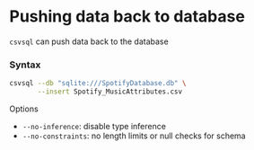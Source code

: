 # Pushing data back to database
`csvsql` can push data back to the database

### Syntax
```bash
csvsql --db "sqlite:///SpotifyDatabase.db" \
       --insert Spotify_MusicAttributes.csv
```

Options
- `--no-inference`: disable type inference
- `--no-constraints`: no length limits or null checks for schema